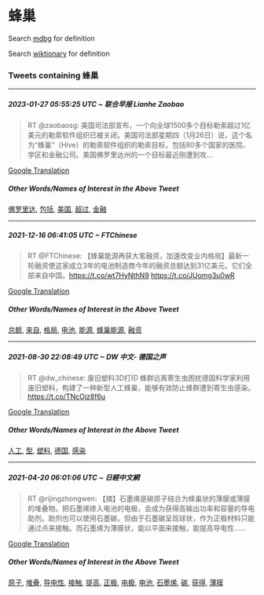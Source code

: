 # 蜂巢

Search [mdbg](https://www.mdbg.net/chinese/dictionary?page=worddict&wdrst=0&wdqb=蜂巢) for definition

Search [wiktionary](https://en.wiktionary.org/wiki/蜂巢) for definition

### Tweets containing 蜂巢

___
##### 2023-01-27 05:55:25 UTC ~ 联合早报 Lianhe Zaobao
> RT @zaobaosg: 美国司法部宣布，一个向全球1500多个目标勒索超过1亿美元的勒索软件组织已被关闭。美国司法部星期四（1月26日）说，这个名为“蜂巢”（Hive）的勒索软件组织的勒索目标，包括80多个国家的医院、学区和金融公司。美国佛罗里达州的一个目标最近刚遭到攻…

[Google Translation](https://translate.google.com/?hi=en&tab=TT&sl=zh-CN&tl=en&op=translate&text=RT+%40zaobaosg%3A+%E7%BE%8E%E5%9B%BD%E5%8F%B8%E6%B3%95%E9%83%A8%E5%AE%A3%E5%B8%83%EF%BC%8C%E4%B8%80%E4%B8%AA%E5%90%91%E5%85%A8%E7%90%831500%E5%A4%9A%E4%B8%AA%E7%9B%AE%E6%A0%87%E5%8B%92%E7%B4%A2%E8%B6%85%E8%BF%871%E4%BA%BF%E7%BE%8E%E5%85%83%E7%9A%84%E5%8B%92%E7%B4%A2%E8%BD%AF%E4%BB%B6%E7%BB%84%E7%BB%87%E5%B7%B2%E8%A2%AB%E5%85%B3%E9%97%AD%E3%80%82%E7%BE%8E%E5%9B%BD%E5%8F%B8%E6%B3%95%E9%83%A8%E6%98%9F%E6%9C%9F%E5%9B%9B%EF%BC%881%E6%9C%8826%E6%97%A5%EF%BC%89%E8%AF%B4%EF%BC%8C%E8%BF%99%E4%B8%AA%E5%90%8D%E4%B8%BA%E2%80%9C%E8%9C%82%E5%B7%A2%E2%80%9D%EF%BC%88Hive%EF%BC%89%E7%9A%84%E5%8B%92%E7%B4%A2%E8%BD%AF%E4%BB%B6%E7%BB%84%E7%BB%87%E7%9A%84%E5%8B%92%E7%B4%A2%E7%9B%AE%E6%A0%87%EF%BC%8C%E5%8C%85%E6%8B%AC80%E5%A4%9A%E4%B8%AA%E5%9B%BD%E5%AE%B6%E7%9A%84%E5%8C%BB%E9%99%A2%E3%80%81%E5%AD%A6%E5%8C%BA%E5%92%8C%E9%87%91%E8%9E%8D%E5%85%AC%E5%8F%B8%E3%80%82%E7%BE%8E%E5%9B%BD%E4%BD%9B%E7%BD%97%E9%87%8C%E8%BE%BE%E5%B7%9E%E7%9A%84%E4%B8%80%E4%B8%AA%E7%9B%AE%E6%A0%87%E6%9C%80%E8%BF%91%E5%88%9A%E9%81%AD%E5%88%B0%E6%94%BB%E2%80%A6)
##### Other Words/Names of Interest in the Above Tweet
[佛罗里达](佛罗里达.md), [包括](包括.md), [美国](美国.md), [超过](超过.md), [金融](金融.md)
___
##### 2021-12-16 06:41:05 UTC ~ FTChinese
> RT @FTChinese: 【蜂巢能源再获大笔融资，加速改变业内格局】最新一轮融资使这家成立3年的电池制造商今年的融资总额达到31亿美元，它们全部来自中国。https://t.co/wt7HyNthN9 https://t.co/JUomg3u0wR

[Google Translation](https://translate.google.com/?hi=en&tab=TT&sl=zh-CN&tl=en&op=translate&text=RT+%40FTChinese%3A+%E3%80%90%E8%9C%82%E5%B7%A2%E8%83%BD%E6%BA%90%E5%86%8D%E8%8E%B7%E5%A4%A7%E7%AC%94%E8%9E%8D%E8%B5%84%EF%BC%8C%E5%8A%A0%E9%80%9F%E6%94%B9%E5%8F%98%E4%B8%9A%E5%86%85%E6%A0%BC%E5%B1%80%E3%80%91%E6%9C%80%E6%96%B0%E4%B8%80%E8%BD%AE%E8%9E%8D%E8%B5%84%E4%BD%BF%E8%BF%99%E5%AE%B6%E6%88%90%E7%AB%8B3%E5%B9%B4%E7%9A%84%E7%94%B5%E6%B1%A0%E5%88%B6%E9%80%A0%E5%95%86%E4%BB%8A%E5%B9%B4%E7%9A%84%E8%9E%8D%E8%B5%84%E6%80%BB%E9%A2%9D%E8%BE%BE%E5%88%B031%E4%BA%BF%E7%BE%8E%E5%85%83%EF%BC%8C%E5%AE%83%E4%BB%AC%E5%85%A8%E9%83%A8%E6%9D%A5%E8%87%AA%E4%B8%AD%E5%9B%BD%E3%80%82https%3A%2F%2Ft.co%2Fwt7HyNthN9+https%3A%2F%2Ft.co%2FJUomg3u0wR)
##### Other Words/Names of Interest in the Above Tweet
[总额](总额.md), [来自](来自.md), [格局](格局.md), [电池](电池.md), [能源](能源.md), [蜂巢能源](蜂巢能源.md), [融资](融资.md)
___
##### 2021-08-30 22:08:49 UTC ~ DW 中文- 德国之声
> RT @dw_chinese: 废旧塑料3D打印 蜂群远离寄生虫困扰德国科学家利用废旧塑料，构建了一种新型人工蜂巢，能够有效防止蜂群遭到寄生虫感染。 https://t.co/TNcOjz8f6u

[Google Translation](https://translate.google.com/?hi=en&tab=TT&sl=zh-CN&tl=en&op=translate&text=RT+%40dw_chinese%3A+%E5%BA%9F%E6%97%A7%E5%A1%91%E6%96%993D%E6%89%93%E5%8D%B0+%E8%9C%82%E7%BE%A4%E8%BF%9C%E7%A6%BB%E5%AF%84%E7%94%9F%E8%99%AB%E5%9B%B0%E6%89%B0%E5%BE%B7%E5%9B%BD%E7%A7%91%E5%AD%A6%E5%AE%B6%E5%88%A9%E7%94%A8%E5%BA%9F%E6%97%A7%E5%A1%91%E6%96%99%EF%BC%8C%E6%9E%84%E5%BB%BA%E4%BA%86%E4%B8%80%E7%A7%8D%E6%96%B0%E5%9E%8B%E4%BA%BA%E5%B7%A5%E8%9C%82%E5%B7%A2%EF%BC%8C%E8%83%BD%E5%A4%9F%E6%9C%89%E6%95%88%E9%98%B2%E6%AD%A2%E8%9C%82%E7%BE%A4%E9%81%AD%E5%88%B0%E5%AF%84%E7%94%9F%E8%99%AB%E6%84%9F%E6%9F%93%E3%80%82+https%3A%2F%2Ft.co%2FTNcOjz8f6u)
##### Other Words/Names of Interest in the Above Tweet
[人工](人工.md), [型](型.md), [塑料](塑料.md), [德国](德国.md), [感染](感染.md)
___
##### 2021-04-20 06:01:06 UTC ~ 日經中文網
> RT @rijingzhongwen: 【摘】石墨烯是碳原子结合为蜂巢状的薄膜或薄膜的堆叠物。把石墨烯掺入电池的电极，会成为获得高输出功率和容量的导电助剂。助剂也可以使用石墨碳，但由于石墨碳呈现球状，作为正极材料只能通过点来接触。而石墨烯为薄膜状，能以平面来接触，能提高导电性……

[Google Translation](https://translate.google.com/?hi=en&tab=TT&sl=zh-CN&tl=en&op=translate&text=RT+%40rijingzhongwen%3A+%E3%80%90%E6%91%98%E3%80%91%E7%9F%B3%E5%A2%A8%E7%83%AF%E6%98%AF%E7%A2%B3%E5%8E%9F%E5%AD%90%E7%BB%93%E5%90%88%E4%B8%BA%E8%9C%82%E5%B7%A2%E7%8A%B6%E7%9A%84%E8%96%84%E8%86%9C%E6%88%96%E8%96%84%E8%86%9C%E7%9A%84%E5%A0%86%E5%8F%A0%E7%89%A9%E3%80%82%E6%8A%8A%E7%9F%B3%E5%A2%A8%E7%83%AF%E6%8E%BA%E5%85%A5%E7%94%B5%E6%B1%A0%E7%9A%84%E7%94%B5%E6%9E%81%EF%BC%8C%E4%BC%9A%E6%88%90%E4%B8%BA%E8%8E%B7%E5%BE%97%E9%AB%98%E8%BE%93%E5%87%BA%E5%8A%9F%E7%8E%87%E5%92%8C%E5%AE%B9%E9%87%8F%E7%9A%84%E5%AF%BC%E7%94%B5%E5%8A%A9%E5%89%82%E3%80%82%E5%8A%A9%E5%89%82%E4%B9%9F%E5%8F%AF%E4%BB%A5%E4%BD%BF%E7%94%A8%E7%9F%B3%E5%A2%A8%E7%A2%B3%EF%BC%8C%E4%BD%86%E7%94%B1%E4%BA%8E%E7%9F%B3%E5%A2%A8%E7%A2%B3%E5%91%88%E7%8E%B0%E7%90%83%E7%8A%B6%EF%BC%8C%E4%BD%9C%E4%B8%BA%E6%AD%A3%E6%9E%81%E6%9D%90%E6%96%99%E5%8F%AA%E8%83%BD%E9%80%9A%E8%BF%87%E7%82%B9%E6%9D%A5%E6%8E%A5%E8%A7%A6%E3%80%82%E8%80%8C%E7%9F%B3%E5%A2%A8%E7%83%AF%E4%B8%BA%E8%96%84%E8%86%9C%E7%8A%B6%EF%BC%8C%E8%83%BD%E4%BB%A5%E5%B9%B3%E9%9D%A2%E6%9D%A5%E6%8E%A5%E8%A7%A6%EF%BC%8C%E8%83%BD%E6%8F%90%E9%AB%98%E5%AF%BC%E7%94%B5%E6%80%A7%E2%80%A6%E2%80%A6)
##### Other Words/Names of Interest in the Above Tweet
[原子](原子.md), [堆叠](堆叠.md), [导电性](导电性.md), [接触](接触.md), [提高](提高.md), [正极](正极.md), [电极](电极.md), [电池](电池.md), [石墨烯](石墨烯.md), [碳](碳.md), [获得](获得.md), [薄膜](薄膜.md)
